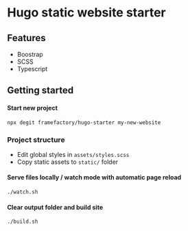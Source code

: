 # Hugo static website starter

## Features
- Boostrap
- SCSS
- Typescript

## Getting started

#### Start new project
```
npx degit framefactory/hugo-starter my-new-website
```

### Project structure
- Edit global styles in `assets/styles.scss`
- Copy static assets to `static/` folder

#### Serve files locally / watch mode with automatic page reload
```
./watch.sh
```

#### Clear output folder and build site
```
./build.sh
```